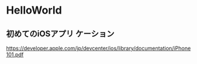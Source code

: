 HelloWorld
==========

## 初めてのiOSアプリ ケーション ##
https://developer.apple.com/jp/devcenter/ios/library/documentation/iPhone101.pdf

